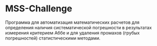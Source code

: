 # MSS-Challenge
Программа для автоматизация математических расчетов для определения наличия систематической погрешности в результатах измерения критерием Аббе и для удаления промахов (грубых погрешностей) статистическими методами.
